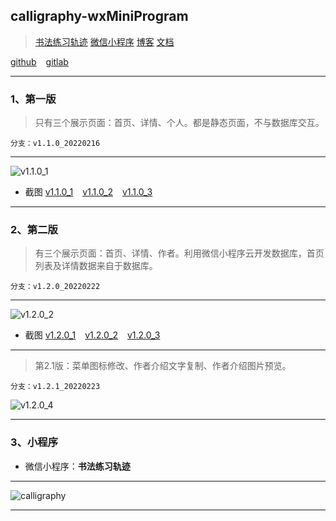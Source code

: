 ## calligraphy-wxMiniProgram

> [书法练习轨迹]( https://gitlab.com/xuyq123/calligraphy ) [微信小程序]( https://mp.weixin.qq.com/cgi-bin/wx ) [博客]( https://xuyq123.gitlab.io/myblog-docsify/#/%E6%96%87%E6%A1%A3/%E4%B9%A6%E6%B3%95%E7%BB%83%E4%B9%A0%E8%BD%A8%E8%BF%B9ReadMe ) [文档]( https://mp.weixin.qq.com/mp/appmsgalbum?__biz=Mzg4NDY2OTM0Mg==&action=getalbum&album_id=2015671980393365504 )

[github]( https://github.com/scott180/calligraphy-wxMiniProgram ) &ensp; [gitlab]( https://gitlab.com/xuyq123/calligraphy-wxMiniProgram )

---

### 1、第一版 

> 只有三个展示页面：首页、详情、个人。都是静态页面，不与数据库交互。

`分支：v1.1.0_20220216`

---

![v1.1.0_1]( https://xyqin.coding.net/p/my/d/document/git/raw/master/imgs/calligraphy-wxMiniProgram/v1.1.0/1.jpg )

- 截图
[v1.1.0_1]( https://xyqin.coding.net/p/my/d/document/git/raw/master/imgs/calligraphy-wxMiniProgram/v1.1.0/1.jpg ) &ensp; [v1.1.0_2]( https://xyqin.coding.net/p/my/d/document/git/raw/master/imgs/calligraphy-wxMiniProgram/v1.1.0/2.jpg ) &ensp; [v1.1.0_3]( https://xyqin.coding.net/p/my/d/document/git/raw/master/imgs/calligraphy-wxMiniProgram/v1.1.0/3.jpg )
---

### 2、第二版 

> 有三个展示页面：首页、详情、作者。利用微信小程序云开发数据库，首页列表及详情数据来自于数据库。

`分支：v1.2.0_20220222`

---

![v1.2.0_2]( https://xyqin.coding.net/p/my/d/document/git/raw/master/imgs/calligraphy-wxMiniProgram/v1.2.0/2.jpg )

- 截图
[v1.2.0_1]( https://xyqin.coding.net/p/my/d/document/git/raw/master/imgs/calligraphy-wxMiniProgram/v1.2.0/1.jpg ) &ensp; [v1.2.0_2]( https://xyqin.coding.net/p/my/d/document/git/raw/master/imgs/calligraphy-wxMiniProgram/v1.2.0/2.jpg ) &ensp; [v1.2.0_3]( https://xyqin.coding.net/p/my/d/document/git/raw/master/imgs/calligraphy-wxMiniProgram/v1.2.0/3.jpg )

---

> 第2.1版：菜单图标修改、作者介绍文字复制、作者介绍图片预览。

`分支：v1.2.1_20220223`

![v1.2.0_4]( https://xyqin.coding.net/p/my/d/document/git/raw/master/imgs/calligraphy-wxMiniProgram/v1.2.0/4.jpg )

***


### 3、小程序 

- 微信小程序：**书法练习轨迹**

---

![calligraphy]( https://xyqin.coding.net/p/my/d/imgs/git/raw/master/other/calligraphy-wxMiniProgram.jpg )

---

